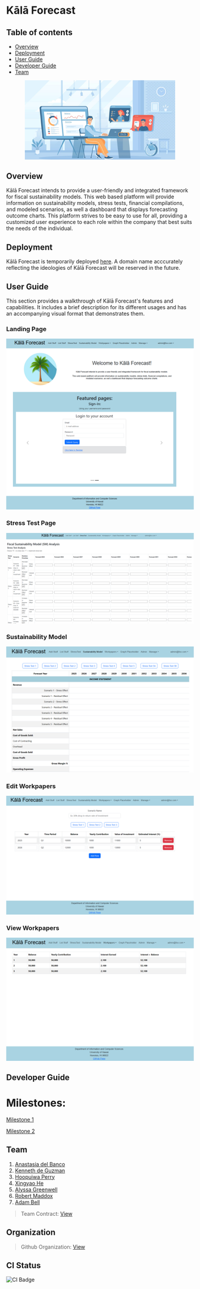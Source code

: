 # Kālā Forecast

## Table of contents

* [Overview](#overview)
* [Deployment](#deployment)
* [User Guide](#user-guide)
* [Developer Guide](#developer-guide)
* [Team](#team)

<div style="width: 80%; margin: 0 auto; text-align: center;">
    <img src="./img/financial-meeting.jpeg" alt="Financial Meeting" style="max-height: 300px;">
</div>

## Overview

Kālā Forecast intends to provide a user-friendly and integrated framework for fiscal sustainability models. This web based platform will provide information on sustainability models, stress tests, financial compilations, and modeled scenarios, as well a dashboard that displays forecasting outcome charts. This platform strives to be easy to use for all, providing a customized user experience to each role within the company that best suits the needs of the individual.

## Deployment

Kālā Forecast is temporarily deployed [here](http://64.23.186.154/). 
A domain name acccurately reflecting the ideologies of Kālā Forecast will be reserved in the future. 

## User Guide

This section provides a walkthrough of Kālā Forecast's features and capabilities. It includes a brief description for its different usages and has an accompanying visual format that demonstrates them. 

### Landing Page
<img src="img/landing.png">

### Stress Test Page
<img src="img/stress.png">

### Sustainability Model
<img src="img/sustain.png">

### Edit Workpapers
<img src="img/editwp.png">

### View Workpapers
<img src="img/viewp.png">

## Developer Guide

# Milestones:

[Milestone 1](https://github.com/orgs/kala-forecast/projects/3/views/1)

[Milestone 2](https://github.com/orgs/kala-forecast/projects/5)


## Team 
1. [Anastasia del Banco](https://ana-del-bench.github.io/)
2. [Kenneth de Guzman](https://k-deguz.github.io/)
3. [Hoopuiwa Perry](https://hoopuiwa.github.io/)
4. [Xingyao He](https://xingyao03.github.io/)
5. [Alyssa Greenwell](https://alyssa-greenwell.github.io/)
6. [Robert Maddox](https://robertmaddoxhi.github.io/)
7. [Adam Bell](https://belladam.github.io/)

> Team Contract: [View](https://docs.google.com/document/d/11B2C8RcwiY21vFOJFAc407h_RT3uLW6jFtNIv5lmNeg/edit?tab=t.0)

## Organization

> Github Organization: [View](https://github.com/kala-forecast)

## CI Status

<img src="https://github.com/kala-forecast/kalaforecast/workflows/ci-kala-forecast-production/badge.svg" alt="CI Badge">
